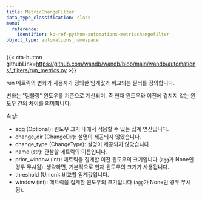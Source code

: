 ```yaml
---
title: MetricChangeFilter
data_type_classification: class
menu:
  reference:
    identifier: ko-ref-python-automations-metricchangefilter
object_type: automations_namespace
---
```


{{< cta-button githubLink=https://github.com/wandb/wandb/blob/main/wandb/automations/_filters/run_metrics.py >}}

run 메트릭의 변화가 사용자가 정의한 임계값과 비교되는 필터를 정의합니다.

변화는 "텀블링" 윈도우를 기준으로 계산되며, 즉 현재 윈도우와 이전에 겹치지 않는 윈도우 간의 차이를 의미합니다.

속성:
- agg (Optional): 윈도우 크기 내에서 적용할 수 있는 집계 연산입니다.
- change_dir (ChangeDir): 설명이 제공되지 않았습니다.
- change_type (ChangeType): 설명이 제공되지 않았습니다.
- name (str): 관찰할 메트릭의 이름입니다.
- prior_window (int): 메트릭을 집계할 이전 윈도우의 크기입니다 (`agg`가 None인 경우 무시됨).
    생략하면, 기본적으로 현재 윈도우의 크기가 사용됩니다.
- threshold (Union): 비교할 임계값입니다.
- window (int): 메트릭을 집계할 윈도우의 크기입니다 (`agg`가 None인 경우 무시됨).